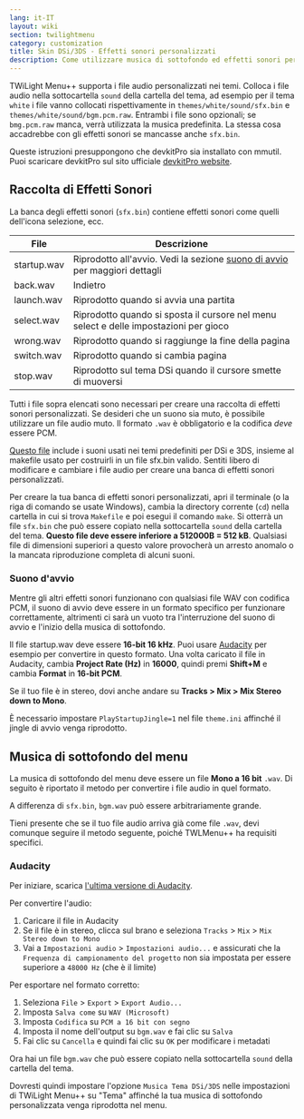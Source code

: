 ```yaml
---
lang: it-IT
layout: wiki
section: twilightmenu
category: customization
title: Skin DSi/3DS - Effetti sonori personalizzati
description: Come utilizzare musica di sottofondo ed effetti sonori personalizzati nelle skin DSi e 3DS per TWiLight Menu++
---
```


TWiLight Menu++ supporta i file audio personalizzati nei temi. Colloca i file audio nella sottocartella `sound` della cartella del tema, ad esempio per il tema `white` i file vanno collocati rispettivamente in `themes/white/sound/sfx.bin` e `themes/white/sound/bgm.pcm.raw`. Entrambi i file sono opzionali; se `bmg.pcm.raw` manca, verrà utilizzata la musica predefinita. La stessa cosa accadrebbe con gli effetti sonori se mancasse anche `sfx.bin`.

Queste istruzioni presuppongono che devkitPro sia installato con mmutil. Puoi scaricare devkitPro sul sito ufficiale [devkitPro website](https://devkitpro.org/wiki/Getting_Started).

## Raccolta di Effetti Sonori
La banca degli effetti sonori (`sfx.bin`) contiene effetti sonori come quelli dell'icona selezione, ecc.

| File        | Descrizione                                                                                   |
| ----------- | --------------------------------------------------------------------------------------------- |
| startup.wav | Riprodotto all'avvio. Vedi la sezione [suono di avvio ](#startup-sound) per maggiori dettagli |
| back.wav    | Indietro                                                                                      |
| launch.wav  | Riprodotto quando si avvia una partita                                                        |
| select.wav  | Riprodotto quando si sposta il cursore nel menu select e delle impostazioni per gioco         |
| wrong.wav   | Riprodotto quando si raggiunge la fine della pagina                                           |
| switch.wav  | Riprodotto quando si cambia pagina                                                            |
| stop.wav    | Riprodotto sul tema DSi quando il cursore smette di muoversi                                  |

Tutti i file sopra elencati sono necessari per creare una raccolta di effetti sonori personalizzati. Se desideri che un suono sia muto, è possibile utilizzare un file audio muto. Il formato `.wav` è obbligatorio e la codifica *deve* essere PCM.

[Questo file](/assets/files/sfx-example.zip) include i suoni usati nei temi predefiniti per DSi e 3DS, insieme al makefile usato per costruirli in un file sfx.bin valido. Sentiti libero di modificare e cambiare i file audio per creare una banca di effetti sonori personalizzati.

Per creare la tua banca di effetti sonori personalizzati, apri il terminale (o la riga di comando se usate Windows), cambia la directory corrente (`cd`) nella cartella in cui si trova `Makefile` e poi esegui il comando `make`. Si otterrà un file `sfx.bin` che può essere copiato nella sottocartella `sound` della cartella del tema. **Questo file deve essere inferiore a 512000B = 512 kB**. Qualsiasi file di dimensioni superiori a questo valore provocherà un arresto anomalo o la mancata riproduzione completa di alcuni suoni.

### Suono d'avvio
Mentre gli altri effetti sonori funzionano con qualsiasi file WAV con codifica PCM, il suono di avvio deve essere in un formato specifico per funzionare correttamente, altrimenti ci sarà un vuoto tra l'interruzione del suono di avvio e l'inizio della musica di sottofondo.

Il file startup.wav deve essere **16-bit 16 kHz**. Puoi usare [Audacity](https://github.com/audacity/audacity/releases/latest) per esempio per convertire in questo formato. Una volta caricato il file in Audacity, cambia **Project Rate (Hz)** in **16000**, quindi premi **Shift+M** e cambia **Format** in **16-bit PCM**.

Se il tuo file è in stereo, dovi anche andare su **Tracks > Mix > Mix Stereo down to Mono**.

È necessario impostare `PlayStartupJingle=1` nel file `theme.ini` affinché il jingle di avvio venga riprodotto.


## Musica di sottofondo del menu
La musica di sottofondo del menu deve essere un file **Mono a 16 bit** `.wav`. Di seguito è riportato il metodo per convertire i file audio in quel formato.

A differenza di `sfx.bin`, `bgm.wav` può essere arbitrariamente grande.

Tieni presente che se il tuo file audio arriva già come file `.wav`, devi comunque seguire il metodo seguente, poiché TWLMenu++ ha requisiti specifici.

### Audacity
Per iniziare, scarica [l'ultima versione di Audacity](https://github.com/audacity/audacity/releases/latest).

Per convertire l'audio:
1. Caricare il file in Audacity
1. Se il file è in stereo, clicca sul brano e seleziona `Tracks` > `Mix` > `Mix Stereo down to Mono`
1. Vai a `Impostazioni audio` > `Impostazioni audio...` e assicurati che la `Frequenza di campionamento del progetto` non sia impostata per essere superiore a `48000 Hz` (che è il limite)

Per esportare nel formato corretto:
1. Seleziona `File` > `Export` > `Export Audio...`
1. Imposta `Salva come` su `WAV (Microsoft)`
1. Imposta `Codifica` su `PCM a 16 bit con segno`
1. Imposta il nome dell'output su `bgm.wav` e fai clic su `Salva`
1. Fai clic su `Cancella` e quindi fai clic su `OK` per modificare i metadati

Ora hai un file `bgm.wav` che può essere copiato nella sottocartella `sound` della cartella del tema.

 Dovresti quindi impostare l'opzione `Musica Tema DSi/3DS` nelle impostazioni di TWiLight Menu++ su "Tema" affinché la tua musica di sottofondo personalizzata venga riprodotta nel menu.
